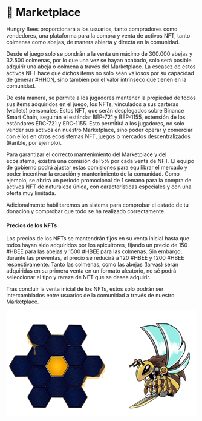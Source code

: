 # 🛒 Marketplace

Hungry Bees proporcionará a los usuarios, tanto compradores como vendedores, una plataforma para la compra y venta de activos NFT, tanto colmenas como abejas, de manera abierta y directa en la comunidad.

Desde el juego solo se pondrán a la venta un máximo de 300.000 abejas y 32.500 colmenas, por lo que una vez se hayan acabado, solo será posible adquirir una abeja o colmena a través del Marketplace. La escasez de estos activos NFT hace que dichos ítems no solo sean valiosos por su capacidad de generar #HHON, sino también por el valor intrínseco que tienen en la comunidad.

De esta manera, se permite a los jugadores mantener la propiedad de todos sus ítems adquiridos en el juego, los NFTs, vinculados a sus carteras (wallets) personales. Estos NFT, que serán desplegados sobre Binance Smart Chain, seguirán el estándar BEP-721 y BEP-1155, extensión de los estándares ERC-721 y ERC-1155. Esto permitirá a los jugadores, no solo vender sus activos en nuestro Marketplace, sino poder operar y comerciar con ellos en otros ecosistemas NFT, juegos o mercados descentralizados (Rarible, por ejemplo).

Para garantizar el correcto mantenimiento del Marketplace y del ecosistema, existirá una comisión del 5% por cada venta de NFT. El equipo de gobierno podrá ajustar estas comisiones para equilibrar el mercado y poder incentivar la creación y mantenimiento de la comunidad. Como ejemplo, se abrirá un periodo promocional de 1 semana para la compra de activos NFT de naturaleza única, con características especiales y con una oferta muy limitada.

Adicionalmente habilitaremos un sistema para comprobar el estado de tu donación y comprobar que todo se ha realizado correctamente.

#### Precios de los NFTs

Los precios de los NFTs se mantendrán fijos en su venta inicial hasta que todos hayan sido adquiridos por los apicultores, fijando un precio de 150 #HBEE para las abejas y 1500 #HBEE para las colmenas. Sin embargo, durante las preventas, el precio se reducirá a 120 #HBEE y 1200 #HBEE respectivamente. Tanto las colmenas, como las abejas (larvas) serán adquiridas en su primera venta en un formato aleatorio, no sé podrá seleccionar el tipo y rareza de NFT que se desea adquirir.

Tras concluir la venta inicial de los NFTs, estos solo podrán ser intercambiados entre usuarios de la comunidad a través de nuestro Marketplace.&#x20;

![](../.gitbook/assets/DobleNFT.png)
